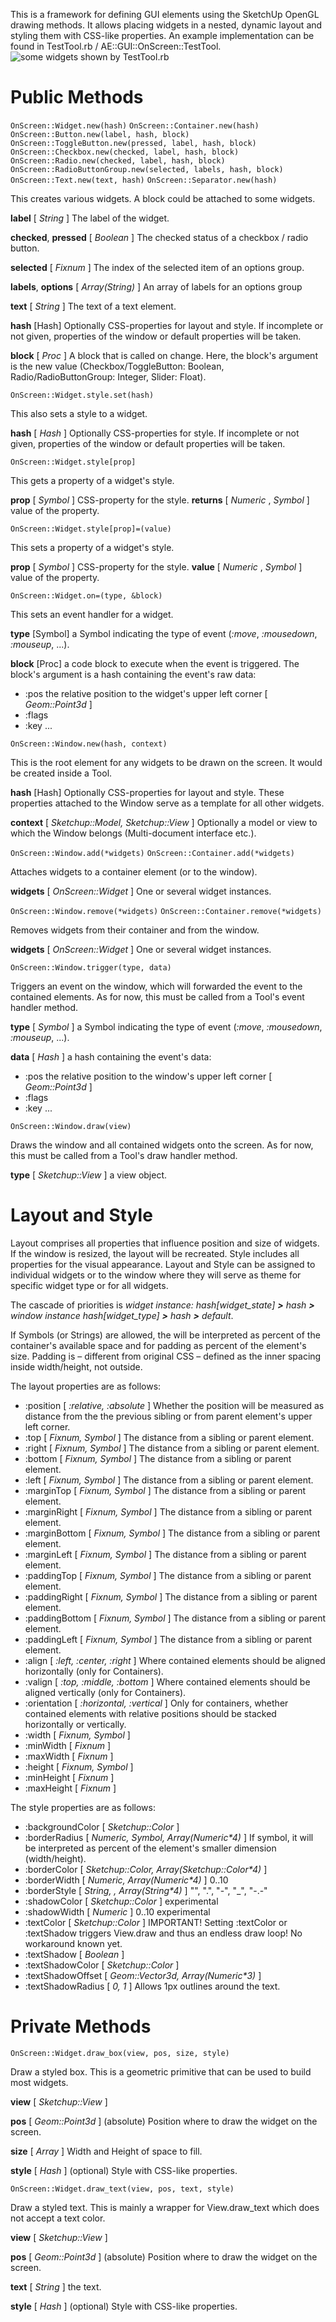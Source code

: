 This is a framework for defining GUI elements using the SketchUp OpenGL drawing methods.
It allows placing widgets in a nested, dynamic layout and styling them with CSS-like properties.
An example implementation can be found in TestTool.rb / AE::GUI::OnScreen::TestTool.
![some widgets shown by TestTool.rb](../raw/b2823ab688cd/wiki/TestTool_screenshot1.png "some widgets shown by TestTool.rb")


Public Methods
==============

`OnScreen::Widget.new(hash)`
`OnScreen::Container.new(hash)`
`OnScreen::Button.new(label, hash, block)`
`OnScreen::ToggleButton.new(pressed, label, hash, block)`
`OnScreen::Checkbox.new(checked, label, hash, block)`
`OnScreen::Radio.new(checked, label, hash, block)`
`OnScreen::RadioButtonGroup.new(selected, labels, hash, block)`
`OnScreen::Text.new(text, hash)`
`OnScreen::Separator.new(hash)`

This creates various widgets. A block could be attached to some widgets.

**label** [ _String_ ] The label of the widget.

**checked**, **pressed** [ _Boolean_ ] The checked status of a checkbox / radio button.

**selected** [ _Fixnum_ ] The index of the selected item of an options group.

**labels**, **options** [ _Array(String)_ ] An array of labels for an options group

**text** [ _String_ ] The text of a text element.

**hash** [Hash] Optionally CSS-properties for layout and style. 
  If incomplete or not given, properties of the window or default properties will be taken.

**block** [ _Proc_ ] A block that is called on change. 
  Here, the block's argument is the new value (Checkbox/ToggleButton: Boolean, Radio/RadioButtonGroup: Integer, Slider: Float).




`OnScreen::Widget.style.set(hash)`

This also sets a style to a widget.

**hash** [ _Hash_ ] Optionally CSS-properties for style. 
  If incomplete or not given, properties of the window or default properties will be taken.




`OnScreen::Widget.style[prop]`

This gets a property of a widget's style.

**prop** [ _Symbol_ ] CSS-property for the style. 
**returns** [ _Numeric_ , _Symbol_ ] value of the property. 




`OnScreen::Widget.style[prop]=(value)`

This sets a property of a widget's style.

**prop** [ _Symbol_ ] CSS-property for the style. 
**value** [ _Numeric_ , _Symbol_ ] value of the property. 




`OnScreen::Widget.on=(type, &block)`

This sets an event handler for a widget.

**type** [Symbol] a Symbol indicating the type of event (_:move_, _:mousedown_, _:mouseup_, ...).

**block** [Proc] a code block to execute when the event is triggered. 
  The block's argument is a hash containing the event's raw data:
  * :pos the relative position to the widget's upper left corner [ _Geom::Point3d_ ]
  * :flags
  * :key ...




`OnScreen::Window.new(hash, context)`

This is the root element for any widgets to be drawn on the screen. It would be created inside a Tool.

**hash** [Hash] Optionally CSS-properties for layout and style. These properties attached to the Window
  serve as a template for all other widgets.

**context** [ _Sketchup::Model, Sketchup::View_ ] Optionally a model or view to which the Window belongs (Multi-document interface etc.).




`OnScreen::Window.add(*widgets)`
`OnScreen::Container.add(*widgets)`

Attaches widgets to a container element (or to the window).

**widgets** [ _OnScreen::Widget_ ] One or several widget instances.




`OnScreen::Window.remove(*widgets)`
`OnScreen::Container.remove(*widgets)`

Removes widgets from their container and from the window.

**widgets** [ _OnScreen::Widget_ ] One or several widget instances.




`OnScreen::Window.trigger(type, data)`

Triggers an event on the window, which will forwarded the event to the contained elements.
  As for now, this must be called from a Tool's event handler method.

**type** [ _Symbol_ ] a Symbol indicating the type of event (_:move_, _:mousedown_, _:mouseup_, ...).

**data** [ _Hash_ ] a hash containing the event's data:
  * :pos the relative position to the window's upper left corner [ _Geom::Point3d_ ]
  * :flags
  * :key ...




`OnScreen::Window.draw(view)`

Draws the window and all contained widgets onto the screen. 
  As for now, this must be called from a Tool's draw handler method.

**type** [ _Sketchup::View_ ] a view object.




Layout and Style
================

Layout comprises all properties that influence position and size of widgets. If the window is resized, the layout will be recreated.
Style includes all properties for the visual appearance.
Layout and Style can be assigned to individual widgets or to the window where they will serve as theme for specific widget type or for all widgets.

The cascade of priorities is _widget instance: hash[widget_state] **>** hash **>** window instance hash[widget_type] **>** hash **>** default_.

If Symbols (or Strings) are allowed, the will be interpreted as percent of the container's available space and for padding as percent of the element's size. Padding is – different from original CSS – defined as the inner spacing inside width/height, not outside.

The layout properties are as follows:
  * :position [ _:relative, :absolute_ ] Whether the position will be measured as distance from the the previous sibling or from parent element's upper left corner.
  * :top [ _Fixnum, Symbol_ ] The distance from a sibling or parent element.
  * :right [ _Fixnum, Symbol_ ] The distance from a sibling or parent element.
  * :bottom [ _Fixnum, Symbol_ ] The distance from a sibling or parent element.
  * :left [ _Fixnum, Symbol_ ] The distance from a sibling or parent element.
  * :marginTop [ _Fixnum, Symbol_ ] The distance from a sibling or parent element.
  * :marginRight [ _Fixnum, Symbol_ ] The distance from a sibling or parent element.
  * :marginBottom [ _Fixnum, Symbol_ ] The distance from a sibling or parent element.
  * :marginLeft [ _Fixnum, Symbol_ ] The distance from a sibling or parent element.
  * :paddingTop [ _Fixnum, Symbol_ ] The distance from a sibling or parent element.
  * :paddingRight [ _Fixnum, Symbol_ ] The distance from a sibling or parent element.
  * :paddingBottom [ _Fixnum, Symbol_ ] The distance from a sibling or parent element.
  * :paddingLeft [ _Fixnum, Symbol_ ] The distance from a sibling or parent element.
  * :align [ _:left, :center, :right_ ] Where contained elements should be aligned horizontally (only for Containers).
  * :valign [ _:top, :middle, :bottom_ ] Where contained elements should be aligned vertically (only for Containers).
  * :orientation [ _:horizontal, :vertical_ ] Only for containers, whether contained elements with relative positions should be stacked horizontally or vertically.
  * :width [ _Fixnum, Symbol_ ]
  * :minWidth [ _Fixnum_ ]
  * :maxWidth [ _Fixnum_ ]
  * :height [ _Fixnum, Symbol_ ]
  * :minHeight [ _Fixnum_ ]
  * :maxHeight [ _Fixnum_ ]

The style properties are as follows:
  * :backgroundColor [ _Sketchup::Color_ ]
  * :borderRadius [ _Numeric, Symbol, Array(Numeric*4)_ ] If symbol, it will be interpreted as percent of the element's smaller dimension (width/height).
  * :borderColor [ _Sketchup::Color, Array(Sketchup::Color*4)_ ]
  * :borderWidth [ _Numeric, Array(Numeric*4)_ ] 0..10
  * :borderStyle [ _String, , Array(String*4)_ ] "", ".", "-", "_", "-.-"
  * :shadowColor [ _Sketchup::Color_ ] experimental
  * :shadowWidth [ _Numeric_ ] 0..10 experimental
  * :textColor [ _Sketchup::Color_ ]
    IMPORTANT! Setting :textColor or :textShadow triggers View.draw and thus an endless draw loop! No workaround known yet.
  * :textShadow [ _Boolean_ ]
  * :textShadowColor [ _Sketchup::Color_ ]
  * :textShadowOffset [ _Geom::Vector3d, Array(Numeric*3)_ ]
  * :textShadowRadius [ _0, 1_ ] Allows 1px outlines around the text.

      
      
      
Private Methods 
===============



`OnScreen::Widget.draw_box(view, pos, size, style)`

Draw a styled box.
This is a geometric primitive that can be used to build most widgets.

**view** [ _Sketchup::View_ ]

**pos** [ _Geom::Point3d_ ] (absolute) Position where to draw the widget on the screen.

**size** [ _Array_ ] Width and Height of space to fill.

**style** [ _Hash_ ] (optional) Style with CSS-like properties.




`OnScreen::Widget.draw_text(view, pos, text, style)`

Draw a styled text.
This is mainly a wrapper for View.draw_text which does not accept a text color.

**view** [ _Sketchup::View_ ]

**pos** [ _Geom::Point3d_ ] (absolute) Position where to draw the widget on the screen.

**text** [ _String_ ] the text.

**style** [ _Hash_ ] (optional) Style with CSS-like properties.

